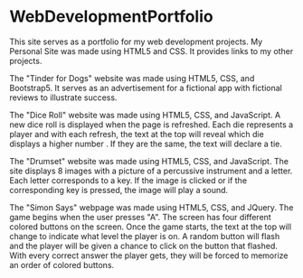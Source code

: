 # WebDevelopmentPortfolio
This site serves as a portfolio for my web development projects. 
My Personal Site was made using HTML5 and CSS. It provides links to my other projects.

The "Tinder for Dogs" website was made using HTML5, CSS, and Bootstrap5. It serves as an advertisement for a fictional app with fictional reviews to illustrate success. 

The "Dice Roll" website was made using HTML5, CSS, and JavaScript. A new dice roll is displayed when the page is refreshed. Each die represents a player and with each refresh, the text at the top will reveal which die displays a higher number . If they are the same, the text will declare a tie. 

The "Drumset" website was made using HTML5, CSS, and JavaScript. The site displays 8 images with a picture of a percussive instrument and a letter. Each letter corresponds to a key. If the image is clicked or if the corresponding key is pressed, the image will play a sound.

The "Simon Says" webpage was made using HTML5, CSS, and JQuery. The game begins when the user presses "A". The screen has four different colored buttons on the screen. Once the game starts, the text at the top will change to indicate what level the player is on. A random button will flash and the player will be given a chance to click on the button that flashed. With every correct answer the player gets, they will be forced to memorize an order of colored buttons. 
